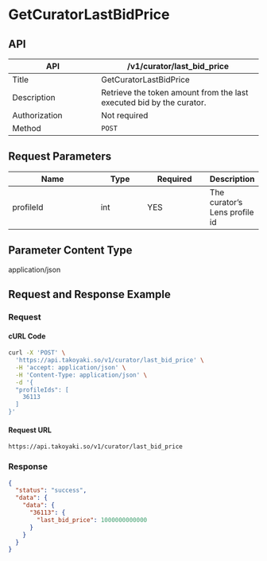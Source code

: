 # GetCuratorLastBidPrice

## API

<table><thead><tr><th width="163">API</th><th>/v1/curator/last_bid_price</th></tr></thead><tbody><tr><td>Title</td><td>GetCuratorLastBidPrice</td></tr><tr><td>Description</td><td>Retrieve the token amount from the last executed bid by the curator.</td></tr><tr><td>Authorization</td><td>Not required</td></tr><tr><td>Method</td><td><code>POST</code></td></tr></tbody></table>

## Request Parameters

<table><thead><tr><th width="168">Name</th><th width="80">Type</th><th width="112">Required</th><th>Description</th></tr></thead><tbody><tr><td>profileId</td><td>int</td><td>YES</td><td>The curator’s Lens profile id</td></tr></tbody></table>

## Parameter Content Type

application/json

## Request and Response Example

### Request

#### cURL Code

```bash
curl -X 'POST' \
  'https://api.takoyaki.so/v1/curator/last_bid_price' \
  -H 'accept: application/json' \
  -H 'Content-Type: application/json' \
  -d '{
  "profileIds": [
    36113
  ]
}'
```

#### Request URL

`https://api.takoyaki.so/v1/curator/last_bid_price`

### Response

```json
{
  "status": "success",
  "data": {
    "data": {
      "36113": {
        "last_bid_price": 1000000000000
      }
    }
  }
}
```
